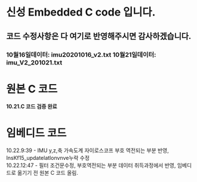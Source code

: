 # 신성 Embedded C code 입니다.
## 코드 수정사항은 다 여기로 반영해주시면 감사하겠습니다.
### 10월16일데이터: imu20201016_v2.txt    10월21일데이터: imu_V2_201021.txt
원본 C 코드
======
**10.21.C 코드 검증 완료**

임베디드 코드
======
10.22.9:39 - IMU y,z,축 가속도계 자이로스코프 부호 역전되는 부분 반영, InsKf15_updatelatlonvnve누락 수정  
10.22.12:47 - 필터 조건문수정, 부호역전되는 부분 데이터 취득과정에서 반영, 임베디드로 옮기기 전 원본 C 코드 올림.  
